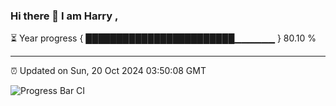 ### Hi there 👋 I am Harry , 

⏳ Year progress { ████████████████████████▁▁▁▁▁▁ } 80.10 %

---

⏰ Updated on Sun, 20 Oct 2024 03:50:08 GMT

![Progress Bar CI](https://github.com/duykhang68/duykhang68/workflows/Progress%20Bar%20CI/badge.svg)
